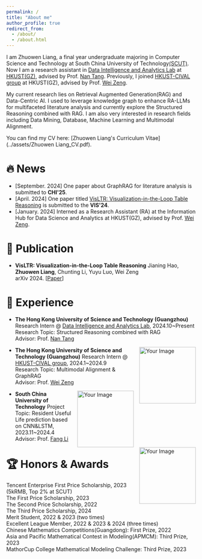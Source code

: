 ```yaml
---
permalink: /
title: "About me"
author_profile: true
redirect_from: 
  - /about/
  - /about.html
---
```

I am Zhuowen Liang, a final year undergraduate majoring in Computer Science and Technology at South China University of Technology[(SCUT)](https://www.scut.edu.cn). Now I am a research assistant in [Data Intelligence and Analytics Lab](https://github.com/HKUSTDial/) at [HKUST(GZ)](https://www.hkust-gz.edu.cn/), advised by Prof. [Nan Tang](https://nantang.github.io/). Previously, I joined [HKUST-CIVAL group](https://hkust-cival.com/) at HKUST(GZ), advised by Prof. [Wei Zeng](https://zeng-wei.com/).


My current research lies on Retrieval Augmented Generation(RAG) and Data-Centric AI. I used to leverage knowledge graph to enhance RA-LLMs for multifaceted literature analysis and currently explore the Structured Reasoning combined with RAG. I am also very interested in research fields including Data Mining, Database, Machine Learning and Multimodal Alignment.

<!-- am exploring graph based RAG assisted with Large Language Models to support scientific literature QA tasks.  -->

You can find my CV here: [Zhuowen Liang's Curriculum Vitae](../assets/Zhuowen Liang_CV.pdf).



# 🔥 News
- [September. 2024] One paper about GraphRAG for literature analysis is submitted to **CHI'25**.
- [April. 2024] One paper titled [VisLTR: Visualization-in-the-Loop Table Reasoning](https://arxiv.org/abs/2406.03753) is submitted to the **VIS'24**.
- [January. 2024] Interned as a Research Assistant (RA) at the Information Hub for Data Science and Analytics at HKUST(GZ), advised by Prof. [Wei Zeng](https://zeng-wei.com/).



# 📑 Publication
- **VisLTR: Visualization-in-the-Loop Table Reasoning**
  Jianing Hao, **Zhuowen Liang**, Chunting Li, Yuyu Luo, Wei Zeng <br>
  arXiv 2024. [[Paper](https://arxiv.org/abs/2406.03753)]

# 🔎 Experience
- **The Hong Kong University of Science and Technology (Guangzhou)**
  Research Intern @ [Data Intelligence and Analytics Lab](https://github.com/HKUSTDial/), 2024.10~Present <br>
  Research Topic: Structured Reasoning combined with RAG <br>
  Advisor: Prof. [Nan Tang](https://nantang.github.io/)
  <div style="float: right; margin-left: 15px;">
    <img src="HKUST.png" alt="Your Image" width="150"/>
  </div>

- **The Hong Kong University of Science and Technology (Guangzhou)**
  Research Intern @ [HKUST-CIVAL group](https://hkust-cival.com/), 2024.1~2024.9 <br>
  Research Topic: Multimodal Alignment & GraphRAG <br>
  Advisor: Prof. [Wei Zeng](https://zeng-wei.com/)
  <div style="float: right; margin-left: 15px;">
    <img src="HKUST.png" alt="Your Image" width="150"/>
  </div>

- **South China University of Technology**
  Project Topic: Resident Useful Life prediction based on CNN&LSTM, 2023.11~2024.4 <br>
  Advisor: Prof. [Fang Li](https://www2.scut.edu.cn/cs/2017/0129/c22285a327635/page.htm)
  <div style="float: right; margin-left: 15px;">
    <img src="SCUT.png" alt="Your Image" width="150"/>
  </div>



# 🏆 Honors & Awards
Tencent Enterprise First Price Scholarship, 2023 (5kRMB, Top 2% at SCUT) <br>
The First Price Scholarship, 2023 <br>
The Second Price Scholarship, 2022 <br>
The Third Price Scholarship, 2024 <br>
Merit Student, 2022 & 2023 (two times) <br>
Excellent League Member, 2022 & 2023 & 2024 (three times) <br>
Chinese Mathematics Competitions(Guangdong): First Prize, 2022 <br>
Asia and Pacific Mathematical Contest in Modeling(APMCM): Third Prize, 2023 <br>
MathorCup College Mathematical Modeling Challenge: Third Prize, 2023
<!-- 🎓 -->








